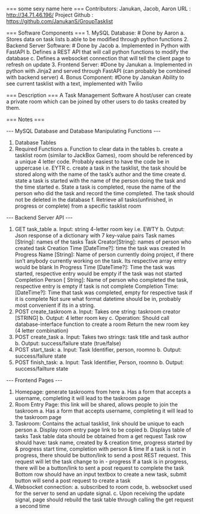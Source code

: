 === some sexy name here ===
	Contributors: Janukan, Jacob, Aaron
	URL : http://34.71.46.196/
	Project Github : https://github.com/JanukanS/GroupTasklist

=== Software Components ===
	1. MySQL Database:    # Done by Aaron
		a. Stores data on task lists
		b.able to be modified through python functions
	2. Backend Server Software:   # Done by Jacob
		a. Implemented in Python with FastAPI
		b. Defines a REST API that will call python functions to modify the database
		c. Defines a websocket connection that will tell the client page to refresh on update
	3. Frontend Server:  #Done by Janukan
		a. Implemented in python with Jinja2 and served through FastAPI (can probably be combined with backend server)
	4. Bonus Component:   #Done by Janukan
		Ability to see current tasklist with a text, implemented with Twilio

=== Description ===
A Task Management Software 
A host/user can create a private room which can be joined by other users to do tasks created by them.

=== Notes ===

--- MySQL Database and Database Manipulating Functions ---
1. Database Tables
2. Required Functions
	a. Function to clear data in the tables
	b. create a tasklist room (similar to JackBox Games), room should be referenced by a unique 4 letter code. Probably easiest to have the code be in uppercase i.e. EYTR
	c. create a task in the tasklist, the task should be stored along with the name of the task’s author and the time create
	d. state a task is started with the name of the person doing the task and the time started
	e. State a task is completed, reuse the name of the person who did the task and record the time completed. The task should not be deleted in the database
	f. Retrieve all tasks(unfinished, in progress or complete) from a specific tasklist room

--- Backend Server API ---
1. GET task_table
	a. Input: string 4-letter room key i.e. EWTY
	b. Output: Json response of a dictionary with 7 key-value pairs
		Task names [String]: names of the tasks
		Task Creator[String]: names of person who created task
		Creation Time [DateTime?]: time the task was created
		In Progress Name [String]: Name of person currently doing project, if there isn’t anybody currently working on the task. Its respective array entry would be blank
		In Progress Time [DateTime?]: Time the task was started, respective entry would be empty if the task was not started
		Completion Person [ String]: Name of person who completed the task, respective entry is empty if task is not complete
		Completion Time: [DateTime?]: Time that task was completed, empty for respective task if it is complete
		Not sure what format datetime should be in, probably most convenient if its in a string.
2. POST create_taskroom
	a. Input: Takes one string: taskroom creator [STRING]
	b. Output: 4 letter room key
	c. Operation: 
		Should call database-interface function to create a room
		Return the new room key (4 letter combination)
3. POST create_task
	a. Input: Takes two strings: task title and task author
	b. Output: success/failure state (true/false)
4. POST start_task:
	a. Input: Task Identifier, person, roomno
	b. Output: success/failure state
5. POST finish_task:
	a. Input: Task Identifier, Person, roomno
	b. Output: success/failture state

--- Frontend Pages ---
1. Homepage: generate taskrooms from here
	a. Has a form that accepts a username, completing it will lead to the taskroom page
2. Room Entry Page: this link will be shared, allows people to join the taskroom
 	a. Has a form that accepts username, completing it will lead to the taskroom page
3. Taskroom: Contains the actual tasklist, link should be unique to each person
	a. Display room entry page link to be copied
	b. Displays table of tasks
		Task table data should be obtained from a get request
		Task row should have: task name, created by & creation time, progress started by & progress start time, completion with person & time
		If a task is not in progress, there should be button/link to send a post REST request. This request will let the task change to in - progress
		If a task is in progress, there will be a button/link to sent a post request to complete the task
		Bottom row should have an input textbox to create a new task, submit button will send a post request to create a task
4. Websocket connection: 
	a. subscribed to room code, 
	b. websocket used for the server to send an update signal. 
	c. Upon receiving the update signal, page should rebuild the task table through calling the get request a second time
